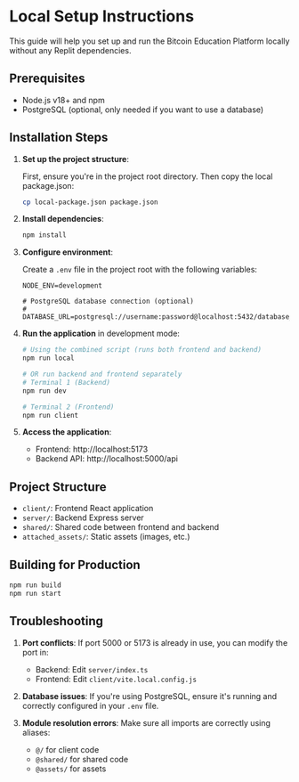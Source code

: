 # Local Setup Instructions

This guide will help you set up and run the Bitcoin Education Platform locally without any Replit dependencies.

## Prerequisites

- Node.js v18+ and npm
- PostgreSQL (optional, only needed if you want to use a database)

## Installation Steps

1. **Set up the project structure**:

   First, ensure you're in the project root directory. Then copy the local package.json:

   ```bash
   cp local-package.json package.json
   ```

2. **Install dependencies**:

   ```bash
   npm install
   ```

3. **Configure environment**:

   Create a `.env` file in the project root with the following variables:

   ```
   NODE_ENV=development
   
   # PostgreSQL database connection (optional)
   # DATABASE_URL=postgresql://username:password@localhost:5432/database_name
   ```

4. **Run the application** in development mode:

   ```bash
   # Using the combined script (runs both frontend and backend)
   npm run local
   
   # OR run backend and frontend separately
   # Terminal 1 (Backend)
   npm run dev
   
   # Terminal 2 (Frontend)
   npm run client
   ```

5. **Access the application**:

   - Frontend: http://localhost:5173
   - Backend API: http://localhost:5000/api

## Project Structure

- `client/`: Frontend React application
- `server/`: Backend Express server
- `shared/`: Shared code between frontend and backend
- `attached_assets/`: Static assets (images, etc.)

## Building for Production

```bash
npm run build
npm run start
```

## Troubleshooting

1. **Port conflicts**: If port 5000 or 5173 is already in use, you can modify the port in:
   - Backend: Edit `server/index.ts`
   - Frontend: Edit `client/vite.local.config.js`

2. **Database issues**: If you're using PostgreSQL, ensure it's running and correctly configured in your `.env` file.

3. **Module resolution errors**: Make sure all imports are correctly using aliases:
   - `@/` for client code
   - `@shared/` for shared code
   - `@assets/` for assets